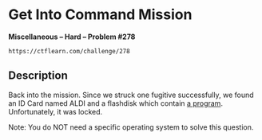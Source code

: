 # Get Into Command Mission

**Miscellaneous – Hard – Problem #278**

`https://ctflearn.com/challenge/278`


## Description

Back into the mission. Since we struck one fugitive successfully, we found an ID
Card named ALDI and a flashdisk which contain [a program](./extra/program.bin).
Unfortunately, it was locked.

Note: You do NOT need a specific operating system to solve this question.
